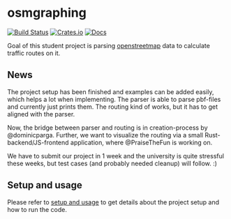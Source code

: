 # osmgraphing

[![Build Status][www_travis_builds_badge]][www_travis_builds]
[![Crates.io][www_crates_io]][www_crates_io]
[![Docs][www_docs_badge]][www_docs]

Goal of this student project is parsing [openstreetmap][www_openstreetmap] data to calculate traffic routes on it.

## News

The project setup has been finished and examples can be added easily, which helps a lot when implementing.
The parser is able to parse pbf-files and currently just prints them.
The routing kind of works, but it has to get aligned with the parser.

Now, the bridge between parser and routing is in creation-process by @dominicparga.
Further, we want to visualize the routing via a small Rust-backend/JS-frontend application, where @PraiseTheFun is working on.

We have to submit our project in 1 week and the university is quite stressful these weeks, but test cases (and probably needed cleanup) will follow. :)

## Setup and usage

Please refer to [setup and usage][www_osmgraphing_usage] to get details about the project setup and how to run the code.

[www_travis_builds_badge]: https://travis-ci.com/dominicparga/osmgraphing.svg?branch=master
[www_travis_builds]: https://travis-ci.com/dominicparga/osmgraphing

[www_crates_io]: https://img.shields.io/crates/v/osmgraphing

[www_docs_badge]: https://docs.rs/osmgraphing/badge.svg
[www_docs]: https://docs.rs/osmgraphing/

[www_openstreetmap]: https://openstreetmap.org
[www_osmgraphing_usage]: https://github.com/dominicparga/osmgraphing/wiki/Usage
